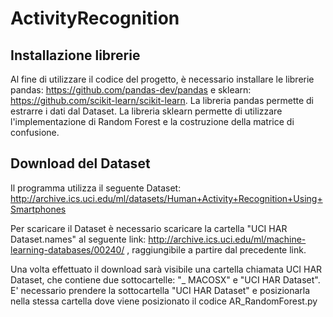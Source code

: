 # ActivityRecognition

## Installazione librerie
Al fine di utilizzare il codice del progetto, è necessario installare le librerie pandas: https://github.com/pandas-dev/pandas e sklearn: https://github.com/scikit-learn/scikit-learn.
La libreria pandas permette di estrarre i dati dal Dataset.
La libreria sklearn permette di utilizzare l'implementazione di Random Forest e la costruzione della matrice di confusione.

## Download del Dataset
Il programma utilizza il seguente Dataset: http://archive.ics.uci.edu/ml/datasets/Human+Activity+Recognition+Using+Smartphones

Per scaricare il Dataset è necessario scaricare la cartella "UCI HAR Dataset.names" al seguente link: http://archive.ics.uci.edu/ml/machine-learning-databases/00240/ , raggiungibile a partire dal precedente link.

Una volta effettuato il download sarà visibile una cartella chiamata UCI HAR Dataset, che contiene due sottocartelle: "_ MACOSX" e "UCI HAR Dataset".
E' necessario prendere la sottocartella "UCI HAR Dataset" e posizionarla nella stessa cartella dove viene posizionato il codice AR_RandomForest.py

